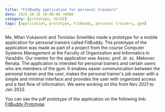```yaml
---
title: "FitBuddy application for personal trainers"
date: 2025-10-16 10:00:00 +0000
category: [prototype, UX/UI]
tags: [application, prototype, FitBuddy, personal trainers, gym]
---
```



Me, Milan Vukasović and Tomislav Smetiško made a prototype for a mobile application for personal trainers called FitBuddy. The prototype of the application was made as part of a project from the course Computer Systems Management at the Faculty of Organization and Informatics in Varaždin. Our mentor for the application was Assoc. prof. dr. sc. Mekovec Renata. The application is intended for personal trainers and certain users who are members of the gym. It enables easier communication between the personal trainer and the user, makes the personal trainer's job easier with a simple and minimal interface and provides the user with organized access and a fast flow of information. We were working on this from Nov 2021 to Jan 2022.

You can see the pdf prototype of the application on the following link: <a href="https://drive.google.com/file/d/1YjNIViKOU9BafrV4-sza06SBorw2jpFh/view?usp=sharing">FitBuddy Prototype</a>


